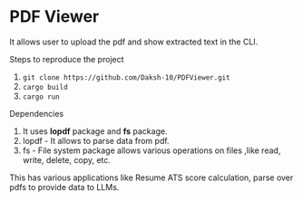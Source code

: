 # PDF Viewer 
It allows user to upload the pdf and show extracted text in the CLI.

Steps to reproduce the project
1. ```git clone https://github.com/Daksh-10/PDFViewer.git```
2. ```cargo build```
3. ```cargo run```

Dependencies
1. It uses **lopdf** package and **fs** package.
2. lopdf - It allows to parse data from pdf.
3. fs - File system package allows various operations on files ,like read, write, delete, copy, etc.

This has various applications like Resume ATS score calculation, parse over pdfs to provide data to LLMs.
